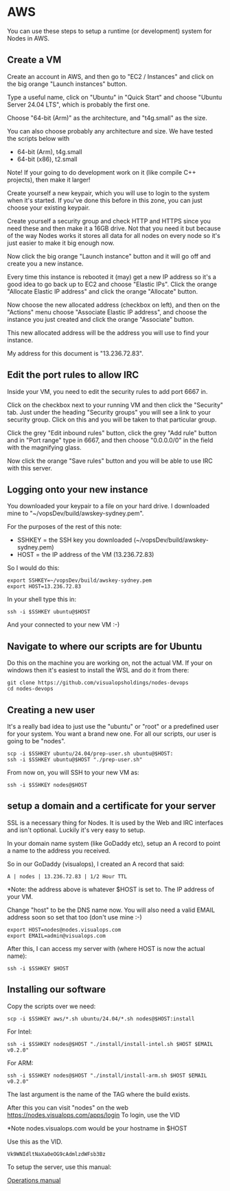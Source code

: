 # AWS

You can use these steps to setup a runtime (or development) system for Nodes in AWS.

## Create a VM

Create an account in AWS, and then go to "EC2 / Instances" and click on the big orange
"Launch instances" button.

Type a useful name, click on "Ubuntu" in "Quick Start" and choose "Ubuntu Server 24.04 LTS",
which is probably the first one.

Choose "64-bit (Arm)" as the architecture, and "t4g.small" as the size.

You can also choose probably any architecture and size. We have tested the scripts below with

- 64-bit (Arm), t4g.small
- 64-bit (x86), t2.small

Note! If your going to do development work on it (like compile C++ projects), then make it larger!

Create yourself a new keypair, which you will use to login to the system when it's started. If 
you've done this before in this zone, you can just choose your existing keypair.

Create yourself a security group and check HTTP and HTTPS since you need these and then
make it a 16GB drive. Not that you need it but because of the way Nodes works it stores all
data for all nodes on every node so it's just easier to make it big enough now.

Now click the big orange "Launch instance" button and it will go off and create you a new
instance.

Every time this instance is rebooted it (may) get a new IP address so it's a good idea to
go back up to EC2 and choose "Elastic IPs". Click the orange "Allocate Elastic IP address" and
click the orange "Allocate" button.

Now choose the new allocated address (checkbox on left), and then on the "Actions" menu choose
"Associate Elastic IP address", and choose the instance you just created and click the orange
"Associate" button.

This new allocated address will be the address you will use to find your instance.

My address for this document is "13.236.72.83".

## Edit the port rules to allow IRC

Inside your VM, you need to edit the security rules to add port 6667 in.

Click on the checkbox next to your running VM and then click the "Security" tab. Just under
the heading "Security groups" you will see a link to your security group. Click on this
and you will be taken to that particular group.

Click the grey "Edit inbound rules" button, click the grey "Add rule" button and in "Port range"
type in 6667, and then choose "0.0.0.0/0" in the field with the magnifying glass.

Now click the orange "Save rules" button and you will be able to use IRC with this server.

## Logging onto your new instance

You downloaded your keypair to a file on your hard drive. I downloaded mine to 
"~/vopsDev/build/awskey-sydney.pem".

For the purposes of the rest of this note:

- SSHKEY = the SSH key you downloaded (~/vopsDev/build/awskey-sydney.pem)
- HOST = the IP address of the VM (13.236.72.83)

So I would do this:

```
export SSHKEY=~/vopsDev/build/awskey-sydney.pem
export HOST=13.236.72.83
```

In your shell type this in:

```
ssh -i $SSHKEY ubuntu@$HOST
```

And your connected to your new VM :-)

## Navigate to where our scripts are for Ubuntu

Do this on the machine you are working on, not the actual VM. If your on windows
then it's easiest to install the WSL and do it from there:

```
git clone https://github.com/visualopsholdings/nodes-devops
cd nodes-devops
```

## Creating a new user

It's a really bad idea to just use the "ubuntu" or "root" or a predefined user for your
system. You want a brand new one. For all our scripts, our user is going to be "nodes".

```
scp -i $SSHKEY ubuntu/24.04/prep-user.sh ubuntu@$HOST:
ssh -i $SSHKEY ubuntu@$HOST "./prep-user.sh"
```

From now on, you will SSH to your new VM as:

```
ssh -i $SSHKEY nodes@$HOST
```

## setup a domain and a certificate for your server

SSL is a necessary thing for Nodes. It is used by the Web and IRC interfaces and isn't optional.
Luckily it's very easy to setup.

In your domain name system (like GoDaddy etc), setup an A record to point a name to the address
you received.

So in our GoDaddy (visualops), I created an A record that said:

```
A | nodes | 13.236.72.83 | 1/2 Hour TTL
```

*Note: the address above is whatever $HOST is set to. The IP address of your VM.

Change "host" to be the DNS name now. You will also need a valid EMAIL address soon
so set that too (don't use mine :-)

```
export HOST=nodes@nodes.visualops.com
export EMAIL=admin@visualops.com
```

After this, I can access my server with (where HOST is now the actual name):

```
ssh -i $SSHKEY $HOST
```

## Installing our software

Copy the scripts over we need:

```
scp -i $SSHKEY aws/*.sh ubuntu/24.04/*.sh nodes@$HOST:install
```

For Intel:
```
ssh -i $SSHKEY nodes@$HOST "./install/install-intel.sh $HOST $EMAIL v0.2.0"
```

For ARM:
```
ssh -i $SSHKEY nodes@$HOST "./install/install-arm.sh $HOST $EMAIL v0.2.0"
```

The last argument is the name of the TAG where the build exists.

After this you can visit "nodes" on the web https://nodes.visualops.com/apps/login To login, use the VID 

*Note nodes.visualops.com would be your hostname in $HOST

Use this as the VID.

```
Vk9WNIdltNaXa0eOG9cAdmlzdWFsb3Bz
```

To setup the server, use this manual:

[Operations manual](../manuals/OPERATIONS.md)
